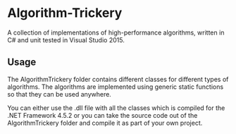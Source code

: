 # Algorithm-Trickery
A collection of implementations of high-performance algorithms, written in C# and unit tested in Visual Studio 2015.

## Usage
The AlgorithmTrickery folder contains different classes for different types of algorithms. The algorithms are implemented using generic static functions so that they can be used anywhere.

You can either use the .dll file with all the classes which is compiled for the .NET Framework 4.5.2 or you can take the source code out of the AlgorithmTrickery folder and compile it as part of your own project.

